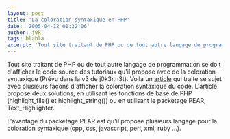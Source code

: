 ```yaml
---
layout: post
title: 'La coloration syntaxique en PHP'
date: '2005-04-12 01:32:06'
author: j0k
tags: blabla
excerpt: 'Tout site traitant de PHP ou de tout autre langage de programmation se doit d''afficher le code source des tutoriaux qu''il propose avec de la coloration syntaxique (Prévu dans la v3 de j0k3r.n3t).   )   Voila un [article](http://www.sitepoint.com/article/highlight-source-code-php) qui traite se sujet avec plusieurs façons d''afficher la coloration syntaxique      ...'
---
```


Tout site traitant de PHP ou de tout autre langage de programmation se doit d'afficher le code source des tutoriaux qu'il propose avec de la coloration syntaxique (Prévu dans la v3 de j0k3r.n3t).      Voila un [article](http://www.sitepoint.com/article/highlight-source-code-php) qui traite se sujet avec plusieurs façons d'afficher la coloration syntaxique du code.   L'article propose deux solutions, en utilisant les fonctions de base de PHP (highlight_file() et highlight_string()) ou en utilisant le packetage PEAR, Text_Highlighter.

L'avantage du packetage PEAR est qu'il propose plusieurs langage pour la coloration syntaxique (cpp, css, javascript, perl, xml, ruby ...).
